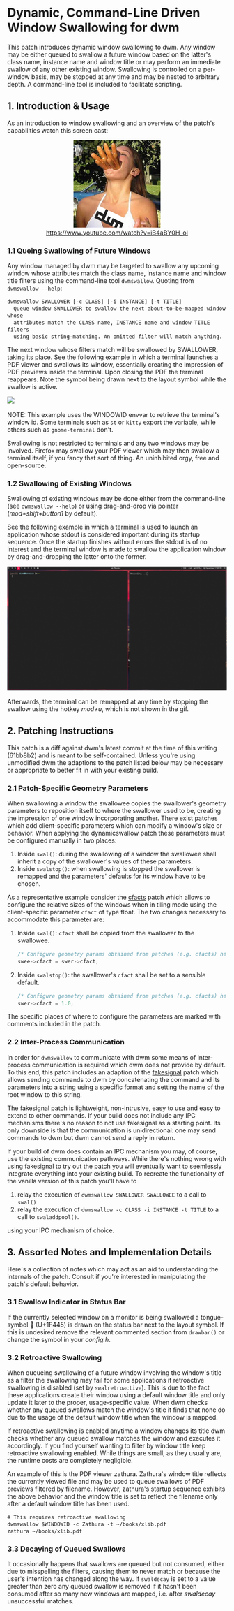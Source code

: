# Dynamic, Command-Line Driven Window Swallowing for dwm

This patch introduces dynamic window swallowing to dwm. Any window may be
either queued to swallow a future window based on the latter's class name,
instance name and window title or may perform an immediate swallow of any other
existing window. Swallowing is controlled on a per-window basis, may be stopped
at any time and may be nested to arbitrary depth. A command-line tool is
included to facilitate scripting.

## 1. Introduction & Usage

As an introduction to window swallowing and an overview of the patch's capabilities watch this screen cast:

<p align="center">
	<a href="https://www.youtube.com/watch?v=iB4aBY0H_oI">
		<img border="0" alt="W3Schools" src="sausage-girl-dwm.png" width="200" height="200">
	</a>
	<br>
	<a href="https://www.youtube.com/watch?v=iB4aBY0H_oI">https://www.youtube.com/watch?v=iB4aBY0H_oI</a>
</p>

### 1.1 Queing Swallowing of Future Windows

Any window managed by dwm may be targeted to swallow any upcoming window whose
attributes match the class name, instance name and window title filters using
the command-line tool `dwmswallow`. Quoting from `dwmswallow --help`:

```
dwmswallow SWALLOWER [-c CLASS] [-i INSTANCE] [-t TITLE]
  Queue window SWALLOWER to swallow the next about-to-be-mapped window whose
  attributes match the CLASS name, INSTANCE name and window TITLE filters
  using basic string-matching. An omitted filter will match anything.
```

The next window whose filters match will be swallowed by SWALLOWER, taking its
place. See the following example in which a terminal launches a PDF viewer and
swallows its window, essentially creating the impression of PDF previews inside
the terminal. Upon closing the PDF the terminal reappears. Note the symbol
being drawn next to the layout symbol while the swallow is active.

![](demo.gif)

NOTE: This example uses the WINDOWID envvar to retrieve the terminal's window
id. Some terminals such as `st` or `kitty` export the variable, while others
such as `gnome-terminal` don't.

Swallowing is not restricted to terminals and any two windows may be involved.
Firefox may swallow your PDF viewer which may then swallow a terminal itself,
if you fancy that sort of thing. An uninhibited orgy, free and open-source.

### 1.2 Swallowing of Existing Windows

Swallowing of existing windows may be done either from the command-line (see
`dwmswallow --help`) or using drag-and-drop via pointer (*mod+shift+button1* by
default).

See the following example in which a terminal is used to launch an application
whose stdout is considered important during its startup sequence. Once the
startup finishes without errors the stdout is of no interest and the terminal
window is made to swallow the application window by drag-and-dropping the
latter onto the former.

![](demo2.gif)

Afterwards, the terminal can be remapped at any time by stopping the swallow using
the hotkey *mod+u*, which is not shown in the gif.

## 2. Patching Instructions

This patch is a diff against dwm's latest commit at the time of this writing
(61bb8b2) and is meant to be self-contained. Unless you're using unmodified dwm
the adaptions to the patch listed below may be necessary or appropriate to
better fit in with your existing build.

### 2.1 Patch-Specific Geometry Parameters

When swallowing a window the swallowee copies the swallower's geometry
parameters to reposition itself to where the swallower used to be, creating the
impression of one window incorporating another. There exist patches which add
client-specific parameters which can modify a window's size or behavior. When
applying the dynamicswallow patch these parameters must be configured manually
in two places:

1. Inside `swal()`: during the swallowing of a window the swallowee shall
   inherit a copy of the swallower's values of these parameters.
2. Inside `swalstop()`: when swallowing is stopped the swallower is remapped
   and the parameters' defaults for its window have to be chosen.

As a representative example consider the
[cfacts](https://dwm.suckless.org/patches/cfacts/) patch which allows to
configure the relative sizes of the windows when in tiling mode using the
client-specific parameter `cfact` of type float. The two changes necessary to
accommodate this parameter are:

1. Inside `swal()`: `cfact` shall be copied from the swallower to the swallowee.

    ```c
    /* Configure geometry params obtained from patches (e.g. cfacts) here. */
    swee->cfact = swer->cfact;
    ```

2. Inside `swalstop()`: the swallower's `cfact` shall be set to a sensible default.

    ```c
    /* Configure geometry params obtained from patches (e.g. cfacts) here. */
    swer->cfact = 1.0;
    ```

The specific places of where to configure the parameters are marked with
comments included in the patch.

### 2.2 Inter-Process Communication

In order for `dwmswallow` to communicate with dwm some means of inter-process
communication is required which dwm does not provide by default. To this end,
this patch includes an adaption of the
[fakesignal](https://dwm.suckless.org/patches/fsignal/) patch which allows
sending commands to dwm by concatenating the command and its parameters into a
string using a specific format and setting the name of the root window to this
string.

The fakesignal patch is lightweight, non-intrusive, easy to use and easy to
extend to other commands. If your build does not include any IPC mechanisms
there's no reason to not use fakesignal as a starting point. Its only downside
is that the communication is unidirectional: one may send commands to dwm but
dwm cannot send a reply in return.

If your build of dwm does contain an IPC mechanism you may, of course, use the
existing communication pathways. While there's nothing wrong with using
fakesignal to try out the patch you will eventually want to seemlessly
integrate everything into your existing build. To recreate the functionality of
the vanilla version of this patch you'll have to

1. relay the execution of `dwmswallow SWALLOWER SWALLOWEE` to a call to `swal()`
2. relay the execution of `dwmswallow -c CLASS -i INSTANCE -t TITLE` to a call to `swaladdpool()`.

using your IPC mechanism of choice.

## 3. Assorted Notes and Implementation Details

Here's a collection of notes which may act as an aid to understanding the
internals of the patch. Consult if you're interested in manipulating the
patch's default behavior.

### 3.1 Swallow Indicator in Status Bar

If the currently selected window on a monitor is being swallowed a
tongue-symbol 👅 (U+1F445) is drawn on the status bar next to the layout
symbol. If this is undesired remove the relevant commented section from
`drawbar()` or change the symbol in your *config.h*.

### 3.2 Retroactive Swallowing

When queueing swallowing of a future window involving the window's title as a
filter the swallowing may fail for some applications if retroactive swallowing
is disabled (set by `swalretroactive`). This is due to the fact these
applications create their window using a default window title and only update
it later to the proper, usage-specific value. When dwm checks whether any
queued swallows match the window's title it finds that none do due to the usage
of the default window title when the window is mapped.

If retroactive swallowing is enabled anytime a window changes its title dwm
checks whether any queued swallow matches the window and executes it
accordingly. If you find yourself wanting to filter by window title keep
retroactive swallowing enabled. While things are small, as they usually are,
the runtime costs are completely negligible.

An example of this is the PDF viewer zathura. Zathura's window title reflects
the currently viewed file and may be used to queue swallows of PDF previews
filtered by filename. However, zathura's startup sequence exhibits the above
behavior and the window title is set to reflect the filename only after a
default window title has been used.

```
# This requires retroactive swallowing
dwmswallow $WINDOWID -c Zathura -t ~/books/xlib.pdf
zathura ~/books/xlib.pdf
```

### 3.3 Decaying of Queued Swallows

It occasionally happens that swallows are queued but not consumed, either due
to misspelling the filters, causing them to never match or because the user's
intention has changed along the way. If `swaldecay` is set to a value greater
than zero any queued swallow is removed if it hasn't been consumed after so
many new windows are mapped, i.e. after *swaldecay* unsuccessful matches.

<!--
TODO: readme: Stopping Swallows, Destruction of Swallowers
TODO: readme: Swallowing respects size hints
FIX: A killed swee's swer gets restored in tiling mode
TODO: Implement a way to remove queued swallows
	as a cleanup: dwmswallow $WINDOWID; echo lol; dwmswallow $WINDOWID -r
-->
